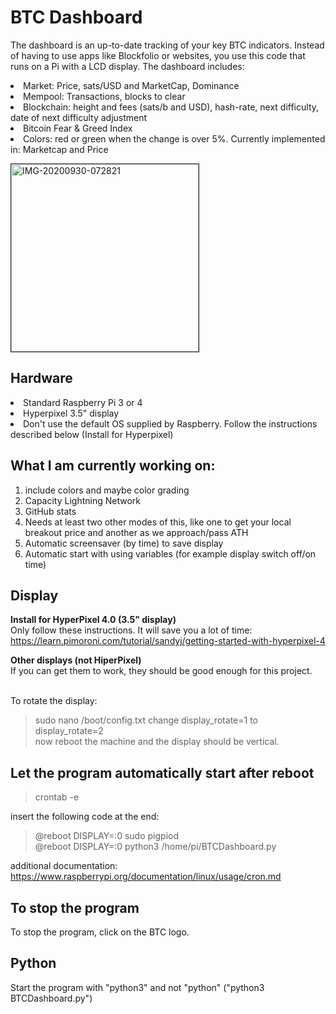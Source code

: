 # BTC Dashboard
The dashboard is an up-to-date tracking of your key BTC indicators. Instead of having to use apps like Blockfolio or websites, you use this code that runs on a Pi with a LCD display. The dashboard includes:<br>
<li> Market: Price, sats/USD and MarketCap, Dominance
<li> Mempool: Transactions, blocks to clear
<li> Blockchain: height and fees (sats/b and USD), hash-rate, next difficulty, date of next difficulty adjustment
<li> Bitcoin Fear & Greed Index
<li> Colors: red or green when the change is over 5%. Currently implemented in: Marketcap and Price

<img src="https://i.ibb.co/qsWd4yb/IMG-20200930-155742.jpg" width="300" alt="IMG-20200930-072821" border="1"><br>

## Hardware
<li>Standard Raspberry Pi 3 or 4
<li>Hyperpixel 3.5" display 
<li>Don't use the default OS supplied by Raspberry. Follow the instructions described below (Install for Hyperpixel)

## What I am currently working on:
1. include colors and maybe color grading
2. Capacity Lightning Network
3. GitHub stats
4. Needs at least two other modes of this, like one to get your local breakout price and another as we approach/pass ATH
5. Automatic screensaver (by time) to save display
6. Automatic start with using variables (for example display switch off/on time)

## Display
<b>Install for HyperPixel 4.0 (3.5" display)</b><br>
    Only follow these instructions. It will save you a lot of time:<br>
    https://learn.pimoroni.com/tutorial/sandyj/getting-started-with-hyperpixel-4<br>

<b>Other displays (not HiperPixel)</b><br>
If you can get them to work, they should be good enough for this project.<br><br>

To rotate the display: <br>
> sudo nano /boot/config.txt
change display_rotate=1 to display_rotate=2<br>
now reboot the machine and the display should be vertical.

## Let the program automatically start after reboot
> crontab -e

insert the following code at the end:<br>
> @reboot DISPLAY=:0 sudo pigpiod<br>
> @reboot DISPLAY=:0 python3 /home/pi/BTCDashboard.py

additional documentation: https://www.raspberrypi.org/documentation/linux/usage/cron.md

## To stop the program
To stop the program, click on the BTC logo. 

## Python
Start the program with "python3" and not "python"  ("python3 BTCDashboard.py")
